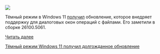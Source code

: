 <!--2025-08-16 06:37:03-->
<div class="yb">
  <div class="rss habr"><img src="https://habrastorage.org/getpro/habr/upload_files/8b8/973/b58/8b8973b583ddead8291ce552dec2a613.jpeg" /><p>Тёмный режим в Windows 11 <a href="https://www.neowin.net/news/windows-11s-dark-mode-finally-gets-a-long-requested-update/" rel="noopener noreferrer nofollow">получил</a> обновление, которое внедряет поддержку для диалоговых окон операций с файлами. Его заметили в сборке 26100.5061.</p> <a href="https://habr.com/ru/articles/937736/#habracut">Читать далее</a> <p class="titl"><a href="https://habr.com/ru/news/937736/?utm_source=habrahabr&utm_medium=rss&utm_campaign=937736">Тёмный режим Windows 11 получил долгожданное обновление</a></p></div>
</div>
